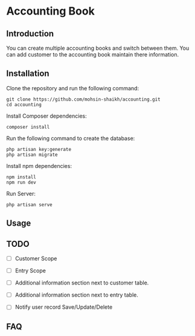 # Accounting Book


## Introduction
You can create multiple accounting books and switch between them. You can add customer to the accounting book maintain there information.


## Installation
Clone the repository and run the following command:
```ssh
git clone https://github.com/mohsin-shaikh/accounting.git
cd accounting
```
Install Composer dependencies:
```ssh
composer install
```
Run the following command to create the database:
```ssh
php artisan key:generate
php artisan migrate
```
Install npm dependencies:
```ssh
npm install
npm run dev
```
Run Server:
```ssh
php artisan serve
```


## Usage


## TODO
- [ ] Customer Scope
- [ ] Entry Scope
- [ ] Additional information section next to customer table.
- [ ] Additional information section next to entry table.
- [ ] Notify user record Save/Update/Delete


## FAQ



